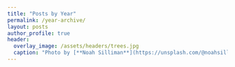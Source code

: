 ```yaml
---
title: "Posts by Year"
permalink: /year-archive/
layout: posts
author_profile: true
header:
  overlay_image: /assets/headers/trees.jpg
  caption: "Photo by [**Noah Silliman**](https://unsplash.com/@noahsilliman) on [**Unsplash**](https://unsplash.com/photos/01Qqkfz-ck8)"
---
```

